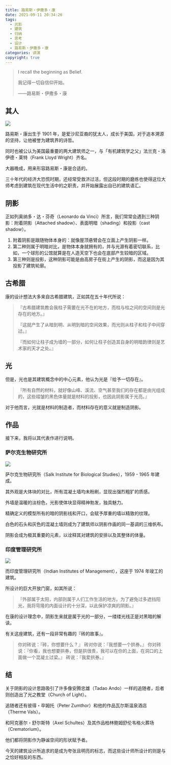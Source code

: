 ```yaml
---
title: 路易斯・伊撒多・康
date: 2021-09-11 20:34:26
tags:
  - 光影
  - 建筑
  - 归纳
  - 思考
  - 设计
  - 路易斯・伊撒多・康
categories: 讲演
copyright: true
---
```


> I recall the beginning as Belief.
>
> 我记得一切自信仰开始。
>
> ——路易斯・伊撒多・康

<!--more-->

## 其人

![](52723A1B-6BD2-1B34-FCC7-940E760F49D8.jpg)

路易斯・康出生于 1901 年，是爱沙尼亚裔的犹太人，成长于美国，对于追本溯源的坚持，让他被誉为建筑界的诗哲。

同时也被公认为美国最重要的两大建筑师之一，与「有机建筑学之父」法兰克・洛伊德・莱特（Frank Lloyd Wright）齐名。

大器晚成，用来形容路易斯・康是合适的。

三十年代的经济大恐慌时期，还经常受救济过活，但这段时期的磨练也使得这位大师考虑到建筑在现代生活中的之职责，并开始展露出自已的建筑语汇。

## 阴影

正如列奥纳多・达・芬奇（Leonardo da Vinci）所言，我们常常会遇到三种阴影：附着阴影（Attached shadow）、表面明暗（shading）和投影（cast shadow）。

1. 附着阴影是跟随物体本身的：就像屋顶悬臂会在立面上产生阴影一样。
2. 第二种则属于明暗对比，是物体本身就拥有的，并与光源有着密切联系，比如，一个球形的公馆就算是在人造天空下也会在底部产生较暗的区域。
3. 第三种则是投影，这种阴影可能是由高房子在街上产生的阴影，而这是因为其投影了建筑轮廓。

## 古希腊

康的设计想法大多来自古希腊建筑，正如其在五十年代所说：

> 『古希腊建筑教会我柱子需要在光不在的地方，而柱与柱之间的空间则是光存在的地方。』
>
> 『这就产生了从暗到明、从明到暗的空间效果，而光则从柱子和柱子中间穿过。』
>
> 『而如何让柱子成为墙的一部分，如何让柱子创造其自身的明暗韵律则是艺术家的天才之处。』

## 光

但是，光也是其建筑概念中的中心元素，他认为光是『给予一切存在』。

> 『所有自然的材料，就好像山峰、溪流、空气甚至我们的存在都是由光组成的，这些褶皱的黑色体量就是材料的投影，也因此阴影属于光亮。』

对于他而言，光就是材料的制造者，而材料存在的意义就是制造阴影。

## 作品

接下来，我将以其代表作进行说明。

### 萨尔克生物研究所

![](5037df7128ba0d599b00011e-ad-classics-salk-institute-louis-kahn-photo.jpg)

萨尔克生物研究所（Salk Institute for Biological Studies），1959 - 1965 年建成。

其外观是大体块的对比，所有混凝土墙均未粉刷，显现出强烈粗犷的质感。

外墙是温暖的淡棕色，光影使体块显得精神勃发，独具魅力。

精确定义的模型所有的暗的阴影线和开口，会赋予厚重的墙以精致的纹理。

白色的石头和灰色的混凝土墙则成为了建筑师以阴影作画的同一基调的三维帆布。

阴影会成为极其重要的元素，以诠释其对建筑的安排以及其整体的体量。

### 印度管理研究所

![](5037e64e28ba0d599b00033f-ad-classics-indian-institute-of-management-louis-kahn-photo.jpg)

而印度管理研究所（Indian Institutes of Management），这座于 1974 年竣工的建筑。

所设计的巨大开放门窗，如其所说：

> 『外部属于太阳，内部则属于人们工作生活的地方。为了避免过多遮挡阳光，我将穹隆的内面设计的十分深，以此保护凉爽的阴影。』

在康的设计理念中，阴影生来就是属于光的一部分，一缕缕光线正是对黑暗的解读。

有关这座建筑，还有一段非常有趣的『砖的故事』。

> 你对砖说：『砖，你想要什么 ? 』
> 砖对你说：『我想要一个拱券。』
> 你对砖说：『你看，我也想要拱券，但是拱很贵，我可以在你的上面，在洞口的上面做一个混凝土过梁。』
> 砖说：『我爱拱券。』

## 结

关于阴影的设计思路吸引了许多像安腾忠雄（Tadao Ando）一样的追随者，后者则创造出了光之教堂（Church of Light）。

追随者还有彼得・卒姆托（Peter Zumthor）和他的作品瓦尔斯温泉酒店（Therme Vals）。

和阿克塞尔・舒尔斯特（Axel Schultes）及其作品柏林鲍姆舒伦韦格火葬场（Crematorium）。

他们都将阴影作为静谧空间的形状赋予者。

今天的建筑设计所追求的是成为夸张且明亮的标志，而这些设计师所设计的则是与之恰好相反的东西。
